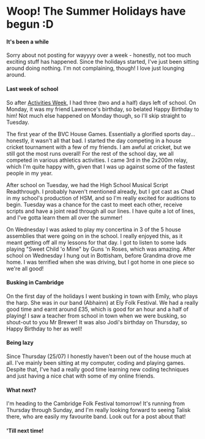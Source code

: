 # Woop! The Summer Holidays have begun :D

#### It's been a while

Sorry about not posting for wayyyy over a week - honestly, not too much exciting stuff has happened. Since the holidays started, I've just been sitting around doing nothing. I'm not complaining, though! I love just lounging around.

#### Last week of school

So after [Activities Week](./ely-folk-festival), I had three (two and a half) days left of school. On Monday, it was my friend Lawrence's birthday, so belated Happy Birthday to him! Not much else happened on Monday though, so I'll skip straight to Tuesday.

The first year of the BVC House Games. Essentially a glorified sports day... honestly, it wasn't all that bad. I started the day competing in a house cricket tournament with a few of my friends. I am awful at cricket, but we still got the most runs overall! For the rest of the school day, we all competed in various athletics activities. I came 3rd in the 2x200m relay, which I'm quite happy with, given that I was up against some of the fastest people in my year.

After school on Tuesday, we had the High School Musical Script Readthrough. I probably haven't mentioned already, but I got cast as Chad in my school's production of HSM, and so I'm really excited for auditions to begin. Tuesday was a chance for the cast to meet each other, receive scripts and have a joint read through all our lines. I have quite a lot of lines, and I've gotta learn them all over the summer!

On Wednesday I was asked to play my concertina in 3 of the 5 house assemblies that were going on in the school. I really enjoyed this, as it meant getting off all my lessons for that day. I got to listen to some lads playing "Sweet Child 'o Mine" by Guns 'n Roses, which was amazing. After school on Wednesday I hung out in Bottisham, before Grandma drove me home. I was terrified when she was driving, but I got home in one piece so we're all good!

#### Busking in Cambridge

On the first day of the holidays I went busking in town with Emily, who plays the harp. She was in our band (Abhainn) at Ely Folk Festival. We had a really good time and earnt around £35, which is good for an hour and a half of playing! I saw a teacher from school in town when we were busking, so shout-out to you Mr Brewer! It was also Jodi's birthday on Thursday, so Happy Birthday to her as well!

#### Being lazy

Since Thursday (25/07) I honestly haven't been out of the house much at all. I've mainly been sitting at my computer, coding and playing games. Despite that, I've had a really good time learning new coding techniques and just having a nice chat with some of my online friends.

#### What next?

I'm heading to the Cambridge Folk Festival tomorrow! It's running from Thursday through Sunday, and I'm really looking forward to seeing Talisk there, who are easily my favourite band. Look out for a post about that!

#### 'Till next time!
